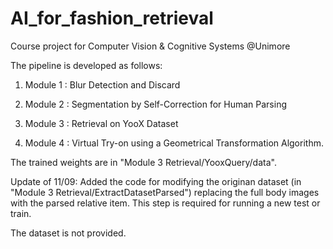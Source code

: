 # AI_for_fashion_retrieval
Course project for Computer Vision &amp; Cognitive Systems @Unimore

The pipeline is developed as follows:

1) Module 1 : Blur Detection and Discard

2) Module 2 : Segmentation by Self-Correction for Human Parsing

3) Module 3 : Retrieval on YooX Dataset

4) Module 4 : Virtual Try-on using a Geometrical Transformation Algorithm.

The trained weights are in "Module 3 Retrieval/YooxQuery/data".

Update of 11/09: Added the code for modifying the originan dataset (in "Module 3 Retrieval/ExtractDatasetParsed") replacing the full body images with the parsed relative item.
This step is required for running a new test or train.

The dataset is not provided.
